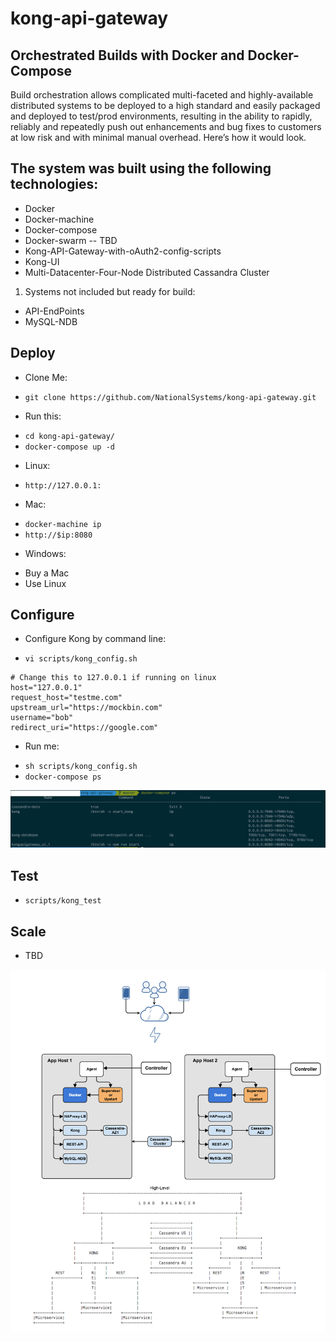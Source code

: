 # kong-api-gateway

## Orchestrated Builds with Docker and Docker-Compose

Build orchestration allows complicated multi-faceted and highly-available distributed systems to be deployed to a high standard and easily packaged and deployed to test/prod environments, resulting in the ability to rapidly, reliably and repeatedly push out enhancements and bug fixes to customers at low risk and with minimal manual overhead. Here’s how it would look. 

## The system was built using the following technologies:
- Docker
- Docker-machine
- Docker-compose
- Docker-swarm -- TBD
- Kong-API-Gateway-with-oAuth2-config-scripts
- Kong-UI
- Multi-Datacenter-Four-Node Distributed Cassandra Cluster
1. Systems not included but ready for build:
  * API-EndPoints
  * MySQL-NDB

## Deploy

- Clone Me: 
 * `git clone https://github.com/NationalSystems/kong-api-gateway.git`
- Run this: 
 * `cd kong-api-gateway/`
 * `docker-compose up -d`
- Linux:
 * `http://127.0.0.1:`
- Mac:
 * `docker-machine ip`
 * `http://$ip:8080`
- Windows:
 * Buy a Mac
 * Use Linux

## Configure

- Configure Kong by command line:
 * `vi scripts/kong_config.sh`
```
# Change this to 127.0.0.1 if running on linux
host="127.0.0.1"
request_host="testme.com"
upstream_url="https://mockbin.com"
username="bob"
redirect_uri="https://google.com"
```
- Run me:
 * `sh scripts/kong_config.sh`
 * `docker-compose ps`

![output](/img/docker-ps.jpg?raw=true)

## Test
 * `scripts/kong_test`

## Scale

- TBD

![Kong-APIGateway](/img/Kong-APIGateway-Architecture.png?raw=true)
